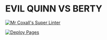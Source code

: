 # EVIL QUINN VS BERTY

[![Mr Coxall's Super Linter](https://github.com/ICD2O-Digtital-Tech-Invitations/EVIL-QUINN-VS-BERTY/workflows/Mr%20Coxall's%20Super%20Linter/badge.svg)](https://github.com/ICD2O-Digtital-Tech-Invitations/EVIL-QUINN-VS-BERTY/actions)

[![Deploy Pages](https://github.com/ICD2O-Digtital-Tech-Invitations/EVIL-QUINN-VS-BERTY/workflows/Deploy%20Pages/badge.svg)](https://github.com/ICD2O-Digtital-Tech-Invitations/EVIL-QUINN-VS-BERTY/actions)

